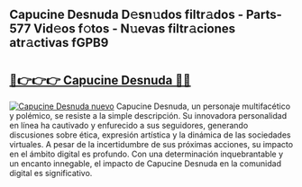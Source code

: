 ## Capucine Desnuda D𝚎sn𝚞dos filtr𝚊dos - Parts-577 Vid𝚎os f𝚘tos - N𝚞evas filtr𝚊ciones atr𝚊ctivas fGPB9

# <h2><a href="http://mb6zy1a.tromn.icu/?c=Capucine+Desnuda">🔗👉👉👉 Capucine Desnuda 🔗🔗</a></h2>

[![Capucine Desnuda nuevo](https://i.imgur.com/pEAQMta.gif)](http://mb6zy1a.tromn.icu/?c=Capucine+Desnuda)
Capucine Desnuda, un personaje multifacético y polémico, se resiste a la simple descripción. Su innovadora personalidad en línea ha cautivado y enfurecido a sus seguidores, generando discusiones sobre ética, expresión artística y la dinámica de las sociedades virtuales. A pesar de la incertidumbre de sus próximas acciones, su impacto en el ámbito digital es profundo. Con una determinación inquebrantable y un encanto innegable, el impacto de Capucine Desnuda en la comunidad digital es significativo.
